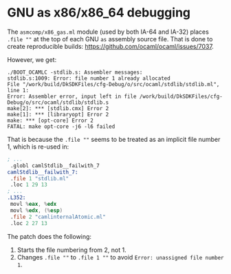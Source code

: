 # GNU as x86/x86_64 debugging

The `asmcomp/x86_gas.ml` module (used by both IA-64 and IA-32) places `.file ""` at the top
of each GNU `as` assembly source file.
That is done to create reproducible builds: <https://github.com/ocaml/ocaml/issues/7037>.

However, we get:

```text
./BOOT_OCAMLC -stdlib.s: Assembler messages:
stdlib.s:1009: Error: file number 1 already allocated
File "/work/build/DkSDKFiles/cfg-Debug/o/src/ocaml/stdlib/stdlib.ml", line 1:
Error: Assembler error, input left in file /work/build/DkSDKFiles/cfg-Debug/o/src/ocaml/stdlib/stdlib.s
make[2]: *** [stdlib.cmx] Error 2
make[1]: *** [libraryopt] Error 2
make: *** [opt-core] Error 2
FATAL: make opt-core -j6 -l6 failed
```

That is because the `.file ""` seems to be treated as an implicit file number 1,
which is re-used in:

```asm
; ...
 .globl camlStdlib__failwith_7
camlStdlib__failwith_7:
 .file 1 "stdlib.ml"
 .loc 1 29 13
; ...
.L352:
 movl %eax, %edx
 movl %edx, (%esp)
 .file 2 "camlinternalAtomic.ml"
 .loc 2 27 13
```

The patch does the following:

1. Starts the file numbering from 2, not 1.
2. Changes `.file ""` to `.file 1 ""` to avoid `Error: unassigned file number 1`.
